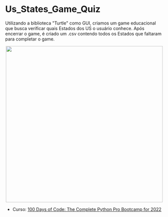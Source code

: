# Us_States_Game_Quiz
Utilizando a biblioteca "Turtle" como GUI, criamos um game educacional que busca verificar quais Estados dos US o usuário conhece. Após encerrar o game, é criado um .csv contendo todos os Estados que faltaram para completar o game.



<p align="center">
<img src="https://user-images.githubusercontent.com/95550011/194436031-6cb05d31-5727-4723-b69b-6bfa634c8d04.gif" width="500px"/>
</p>

* Curso: [100 Days of Code: The Complete Python Pro Bootcamp for 2022](https://www.udemy.com/course/100-days-of-code)
